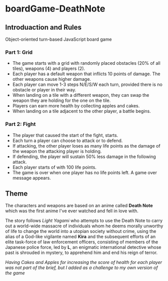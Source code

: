 # boardGame-DeathNote

## Introduaction and Rules
Object-oriented turn-based JavaScript board game

### Part 1: Grid

- The game starts with a grid with randomly placed obstacles (20% of all tiles), weapons (4) and players (2).
- Each player has a default weapon that inflicts 10 points of damage. The other weapons cause higher damage.
- Each player can move 1-3 steps N/E/S/W each turn, provided there is no obstacle or player in their way.
- When landing on a tile with a different weapon, they can swap the weapon they are holding for the one on the tile.
- Players can earn more health by collecting apples and cakes.
- When landing on a tile adjacent to the other player, a battle begins.

### Part 2: Fight

- The player that caused the start of the fight, starts.
- Each turn a player can choose to attack or to defend.
- If attacking, the other player loses as many life points as the damage of the weapon the attacking player is holding.
- If defending, the player will sustain 50% less damage in the following attack.
- Each player starts of with 100 life points.
- The game is over when one player has no life points left. A game over message appears.

## Theme
The characters and weapons are based on an anime called **Death Note** which was the first anime I've ever watched and fell in love with.

The story follows *Light Yagami* who attempts to use the Death Note to carry out a world-wide massacre of individuals whom he deems morally unworthy of life to change the world into a utopian society without crime, using the alias of a God-like vigilante named **Kira** and the subsequent efforts of an elite task-force of law enforcement officers, consisting of members of the Japanese police force, led by **L**, an enigmatic international detective whose past is shrouded in mystery, to apprehend him and end his reign of terror.

*Having Cakes and Apples for increasing the score of health for each player was not part of the brief, but I added as a challenge to my own version of the game*
